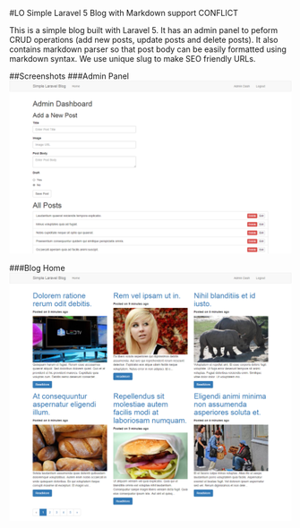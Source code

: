 #LO  Simple Laravel 5 Blog with Markdown support CONFLICT

This is a simple blog built with Laravel 5. It has an admin panel to peform CRUD operations (add new posts, update posts and delete posts). It also contains markdown parser so that post body can be easily formatted using markdown syntax. We use unique slug to make SEO friendly URLs.

##Screenshots
###Admin Panel
![](screenshots/admin-panel.png?raw=true "Admin-Panel")

###Blog Home
![](screenshots/blog-home.png?raw=true "Blog-Home")
